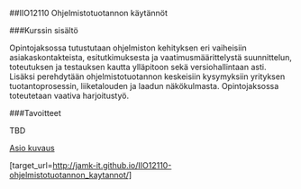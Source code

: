 ##IIO12110 Ohjelmistotuotannon käytännöt

###Kurssin sisältö

Opintojaksossa tutustutaan ohjelmiston kehityksen eri vaiheisiin asiakaskontakteista, esitutkimuksesta ja vaatimusmäärittelystä suunnittelun, toteutuksen ja testauksen kautta ylläpitoon sekä versiohallintaan asti. Lisäksi perehdytään ohjelmistotuotannon keskeisiin kysymyksiin yrityksen tuotantoprosessin, liiketalouden ja laadun näkökulmasta. 
Opintojaksossa toteutetaan vaativa harjoitustyö.

###Tavoitteet

TBD



[Asio kuvaus](https://asio.jamk.fi/pls/asio/asio_ectskuv1.kurssin_ks?ktun=IIO12110&knro=&noclose=%20&lan=f)

[target_url=http://jamk-it.github.io/IIO12110-ohjelmistotuotannon_kaytannot/]
